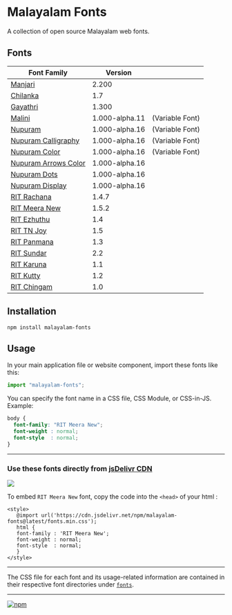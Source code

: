 # Malayalam Fonts
A collection of open source Malayalam web fonts.

## Fonts
| **Font Family** | **Version** |  |
|---|---|---|
| [Manjari](fonts/Manjari/) | 2.200 |
| [Chilanka](fonts/Chilanka/) | 1.7 |
| [Gayathri](fonts/Gayathri/) | 1.300 |
| [Malini](fonts/Malini/) | 1.000-alpha.11 | (Variable Font) |
| [Nupuram](fonts/Nupuram/) | 1.000-alpha.16 | (Variable Font) |
| [Nupuram Calligraphy](fonts/Nupuram-Calligraphy/) | 1.000-alpha.16 | (Variable Font) |
| [Nupuram Color](fonts/Nupuram-Color/) | 1.000-alpha.16 | (Variable Font) |
| [Nupuram Arrows Color](fonts/Nupuram-Arrows-Color/) | 1.000-alpha.16 |
| [Nupuram Dots](fonts/Nupuram-Dots/) | 1.000-alpha.16 |
| [Nupuram Display](fonts/Nupuram-Display/) | 1.000-alpha.16 |
| [RIT Rachana](fonts/RIT-Rachana/) | 1.4.7 |
| [RIT Meera New](fonts/RIT-MeeraNew/) | 1.5.2 |
| [RIT Ezhuthu](fonts/RIT-Ezhuthu/) | 1.4 |
| [RIT TN Joy](fonts/RIT-TNJoy/) | 1.5 |
| [RIT Panmana](fonts/RIT-Panmana/) | 1.3 |
| [RIT Sundar](fonts/RIT-Sundar/) | 2.2 |
| [RIT Karuna](fonts/RIT-Karuna/) | 1.1 |
| [RIT Kutty](fonts/RIT-Kutty/) | 1.2 |
| [RIT Chingam](fonts/RIT-Chingam/) | 1.0 |

## Installation

```shell
npm install malayalam-fonts
```
## Usage

In your main application file or website component, import these fonts like this:

```javascript
import "malayalam-fonts";
```
You can specify the font name in a CSS file, CSS Module, or CSS-in-JS. Example:

```css
body {
  font-family: "RIT Meera New";
  font-weight : normal;
  font-style  : normal;
}
```
---

### Use these fonts directly from [jsDelivr CDN](https://www.jsdelivr.com/package/npm/malayalam-fonts)

[![](https://data.jsdelivr.com/v1/package/npm/malayalam-fonts/badge)](https://www.jsdelivr.com/package/npm/malayalam-fonts)

To embed `RIT Meera New` font, copy the code into the `<head>` of your html :

````
<style>
   @import url('https://cdn.jsdelivr.net/npm/malayalam-fonts@latest/fonts.min.css');
   html {
   font-family : 'RIT Meera New';
   font-weight : normal;
   font-style  : normal;
   }
</style>
````
---

The CSS file for each font and its usage-related information are contained in their respective font directories under [`fonts`](fonts/).

----
[![npm](https://img.shields.io/npm/v/malayalam-fonts?color=red)](https://www.npmjs.com/package/malayalam-fonts)